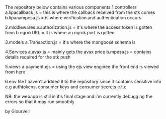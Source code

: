 The repository below contains various components
1.controllers
a.lipacallback.js = this is where the callback received from the stk comes
b.lipanampesa.js = is where verification and authentication occurs

2.middlewares
a.authorization.js = it's where the access token is gotten from
b.ngrokURL = it is where an ngrok port is gotten

3.models
a.Transaction.js = it's where the mongoose schema is

4.Services
a.avax.js = mainly gets the avax price
b.mpesa.js = contains details required for the stk push

5.views
a.payment.ejs = using the ejs view enginee the front end is viewed from here

6.env file
I haven't addded it to the repository since it contains sensitive info e.g authtokens, consumer keys and consumer secrets e.t.c


NB: the webapp is still in it's final stage and i'm currently debugging the errors so that it may run smoothly

by Glourvell
